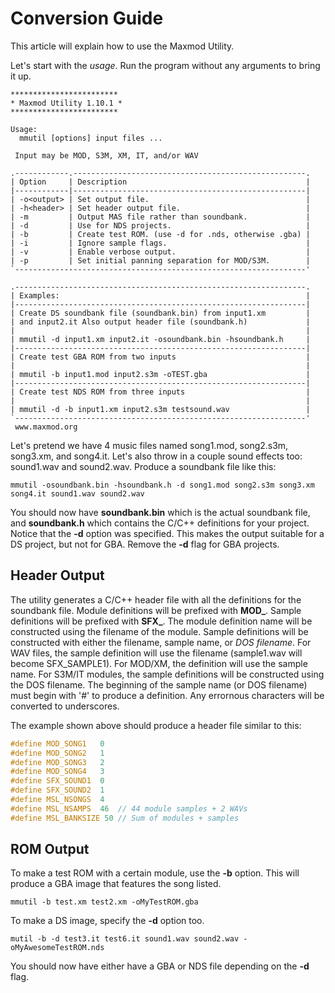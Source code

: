 # Conversion Guide

This article will explain how to use the Maxmod Utility.

Let's start with the *usage*. Run the program without any arguments to bring it
up.

```
************************
* Maxmod Utility 1.10.1 *
************************

Usage:
  mmutil [options] input files ...

 Input may be MOD, S3M, XM, IT, and/or WAV

.------------.----------------------------------------------------.
| Option     | Description                                        |
|------------|----------------------------------------------------|
| -o<output> | Set output file.                                   |
| -h<header> | Set header output file.                            |
| -m         | Output MAS file rather than soundbank.             |
| -d         | Use for NDS projects.                              |
| -b         | Create test ROM. (use -d for .nds, otherwise .gba) |
| -i         | Ignore sample flags.                               |
| -v         | Enable verbose output.                             |
| -p         | Set initial panning separation for MOD/S3M.        |
`-----------------------------------------------------------------'

.-----------------------------------------------------------------.
| Examples:                                                       |
|-----------------------------------------------------------------|
| Create DS soundbank file (soundbank.bin) from input1.xm         |
| and input2.it Also output header file (soundbank.h)             |
|                                                                 |
| mmutil -d input1.xm input2.it -osoundbank.bin -hsoundbank.h     |
|-----------------------------------------------------------------|
| Create test GBA ROM from two inputs                             |
|                                                                 |
| mmutil -b input1.mod input2.s3m -oTEST.gba                      |
|-----------------------------------------------------------------|
| Create test NDS ROM from three inputs                           |
|                                                                 |
| mmutil -d -b input1.xm input2.s3m testsound.wav                 |
`-----------------------------------------------------------------'
 www.maxmod.org
```

Let's pretend we have 4 music files named song1.mod, song2.s3m, song3.xm, and
song4.it. Let's also throw in a couple sound effects too: sound1.wav and
sound2.wav. Produce a soundbank file like this:

```
mmutil -osoundbank.bin -hsoundbank.h -d song1.mod song2.s3m song3.xm song4.it sound1.wav sound2.wav
```

You should now have **soundbank.bin** which is the actual soundbank file, and
**soundbank.h** which contains the C/C++ definitions for your project. Notice
that the **-d** option was specified. This makes the output suitable for a DS
project, but not for GBA. Remove the **-d** flag for GBA projects.

## Header Output

The utility generates a C/C++ header file with all the definitions for the
soundbank file. Module definitions will be prefixed with **MOD_**. Sample
definitions will be prefixed with **SFX_**. The module definition name will be
constructed using the filename of the module. Sample definitions will be
constructed with either the filename, sample name, or *DOS filename*. For WAV
files, the sample definition will use the filename (sample1.wav will become
SFX\_SAMPLE1). For MOD/XM, the definition will use the sample name. For S3M/IT
modules, the sample definitions will be constructed using the DOS filename. The
beginning of the sample name (or DOS filename) must begin with '#' to produce a
definition. Any errornous characters will be converted to underscores.

The example shown above should produce a header file similar to this:

```c
#define MOD_SONG1   0
#define MOD_SONG2   1
#define MOD_SONG3   2
#define MOD_SONG4   3
#define SFX_SOUND1  0
#define SFX_SOUND2  1
#define MSL_NSONGS  4
#define MSL_NSAMPS  46  // 44 module samples + 2 WAVs
#define MSL_BANKSIZE 50 // Sum of modules + samples
```

## ROM Output

To make a test ROM with a certain module, use the **-b** option. This will
produce a GBA image that features the song listed.

```
mmutil -b test.xm test2.xm -oMyTestROM.gba
```

To make a DS image, specify the **-d** option too.

```
mutil -b -d test3.it test6.it sound1.wav sound2.wav -oMyAwesomeTestROM.nds
```

You should now have either have a GBA or NDS file depending on the **-d** flag.
